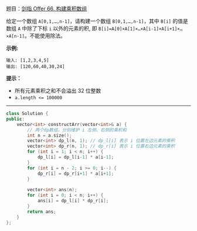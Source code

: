 题目：[剑指 Offer 66. 构建乘积数组](https://leetcode.cn/problems/gou-jian-cheng-ji-shu-zu-lcof/)

给定一个数组 `A[0,1,…,n-1]`，请构建一个数组 `B[0,1,…,n-1]`，其中 `B[i]` 的值是数组 `A` 中除了下标 `i` 以外的元素的积, 即 `B[i]=A[0]×A[1]×…×A[i-1]×A[i+1]×…×A[n-1]`。不能使用除法。

**示例:**

```
输入: [1,2,3,4,5]
输出: [120,60,40,30,24]
```

**提示：**

- 所有元素乘积之和不会溢出 32 位整数
- `a.length <= 100000`

---

```cpp
class Solution {
public:
    vector<int> constructArr(vector<int>& a) {
        // 两个dp数组，分别维护 i 左侧、右侧的乘积和
        int n = a.size();
        vector<int> dp_l(n, 1); // dp_l[i] 表示 i 位置左边元素的乘积
        vector<int> dp_r(n, 1); // dp_r[i] 表示 i 位置右边元素的乘积
        for (int i = 1; i < n; i++) {
            dp_l[i] = dp_l[i-1] * a[i-1];
        }
        for (int i = n - 2; i >= 0; i--) {
            dp_r[i] = dp_r[i+1] * a[i+1];
        }
        
        vector<int> ans(n);
        for (int i = 0; i < n; i++) {
            ans[i] = dp_l[i] * dp_r[i];
        }
        return ans;
    }
};
```

